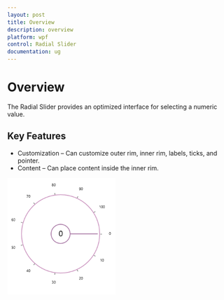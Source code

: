 ```yaml
---
layout: post
title: Overview
description: overview  
platform: wpf
control: Radial Slider 
documentation: ug
---
```


# Overview  

The Radial Slider provides an optimized interface for selecting a numeric value.

## Key Features

* Customization – Can customize outer rim, inner rim, labels, ticks, and pointer. 
* Content – Can place content inside the inner rim. 





![C:/Users/ApoorvahR/Desktop/1.png](Overview_images/Overview_img1.png) 



